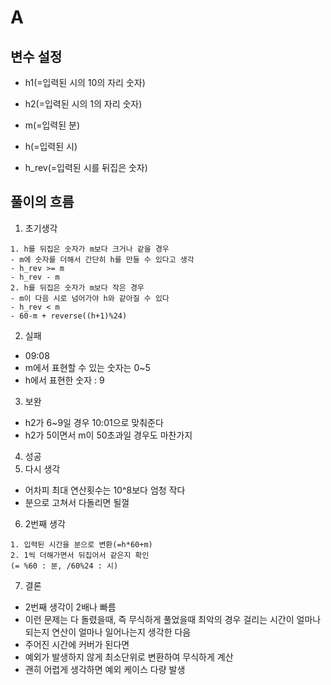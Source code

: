 # A

## 변수 설정

- h1(=입력된 시의 10의 자리 숫자)

- h2(=입력된 시의 1의 자리 숫자)
- m(=입력된 분)
- h(=입력된 시)
- h_rev(=입력된 시를 뒤집은 숫자)

## 풀이의 흐름

1. 초기생각

~~~~
1. h를 뒤집은 숫자가 m보다 크거나 같을 경우
- m에 숫자를 더해서 간단히 h를 만들 수 있다고 생각
- h_rev >= m
- h_rev - m
2. h를 뒤집은 숫자가 m보다 작은 경우
- m이 다음 시로 넘어가야 h와 같아질 수 있다
- h_rev < m
- 60-m + reverse((h+1)%24)
~~~~

2. 실패
- 09:08
- m에서 표현할 수 있는 숫자는 0~5
- h에서 표현한 숫자 : 9
3. 보완
- h2가 6~9일 경우 10:01으로 맞춰준다
- h2가 5이면서 m이 50초과일 경우도 마찬가지
4. 성공
5. 다시 생각
- 어차피 최대 연산횟수는 10^8보다 엄청 작다
- 분으로 고쳐서 다돌리면 될껄
6. 2번째 생각

~~~~
1. 입력된 시간을 분으로 변환(=h*60+m)
2. 1씩 더해가면서 뒤집어서 같은지 확인
(= %60 : 분, /60%24 : 시)
~~~~

7. 결론
- 2번째 생각이 2배나 빠름
- 이런 문제는 다 돌렸을때, 즉 무식하게 풀었을때 최악의 경우 걸리는 시간이 얼마나되는지 연산이 얼마나 일어나는지 생각한 다음
- 주어진 시간에 커버가 된다면
- 예외가 발생하지 않게 최소단위로 변환하여 무식하게 계산
- 괜히 어렵게 생각하면 예외 케이스 다량 발생

